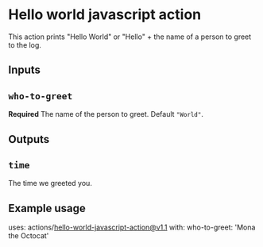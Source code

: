 # Hello world javascript action

This action prints "Hello World" or "Hello" + the name of a person to greet to the log.

## Inputs

## `who-to-greet`
 
**Required** The name of the person to greet. Default `"World"`.

## Outputs

## `time`

The time we greeted you.

## Example usage

uses: actions/hello-world-javascript-action@v1.1
with:
  who-to-greet: 'Mona the Octocat'
